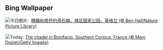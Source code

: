 ## Bing Wallpaper
![](https://www.bing.com/th?id=OHR.WheatearBird_ZH-CN3286472001_UHD.jpg&w=1000)今日图片: &nbsp;[穗䳭和盛开的帚石楠，峰区国家公园，英格兰 (© Ben Hall/Nature Picture Library)](https://www.bing.com/th?id=OHR.WheatearBird_ZH-CN3286472001_UHD.jpg)
<br><br/>
![](https://www.bing.com/th?id=OHR.CitadelBonifacio_EN-US2046177235_UHD.jpg&w=1000)Today: [The citadel in Bonifacio, Southern Corsica, France (© Marc Dozier/Getty Images)](https://www.bing.com/th?id=OHR.CitadelBonifacio_EN-US2046177235_UHD.jpg)
<br><br/>
